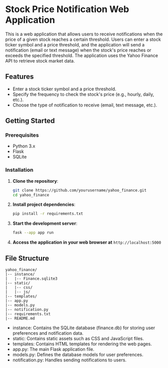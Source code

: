 # Stock Price Notification Web Application

This is a web application that allows users to receive notifications when the price of a given stock reaches a certain threshold. Users can enter a stock ticker symbol and a price threshold, and the application will send a notification (email or text message) when the stock's price reaches or exceeds the specified threshold. The application uses the Yahoo Finance API to retrieve stock market data.

## Features

- Enter a stock ticker symbol and a price threshold.
- Specify the frequency to check the stock's price (e.g., hourly, daily, etc.).
- Choose the type of notification to receive (email, text message, etc.).

## Getting Started

### Prerequisites

- Python 3.x
- Flask
- SQLite

### Installation

1. **Clone the repository**:

   ```bash
   git clone https://github.com/yourusername/yahoo_finance.git
   cd yahoo_finance

2. **Install project dependencies**:

    ```bash
    pip install -r requirements.txt
    ```

3. **Start the development server**:

    ```bash
    fask --app app run
    ```

4. **Access the application in your web browser at** `http://localhost:5000`


## File Structure
```
yahoo_finance/
|-- instance/
|   |-- Finance.sqlite3
|-- static/
|   |-- css/
|   |-- js/
|-- templates/
|-- app.py
|-- models.py
|-- notification.py
|-- requirements.txt
|-- README.md
```
- instance: Contains the SQLite database (finance.db) for storing user preferences and notification data.
- static: Contains static assets such as CSS and JavaScript files.
- templates: Contains HTML templates for rendering the web pages.
- app.py: The main Flask application file.
- models.py: Defines the database models for user preferences.
- notification.py: Handles sending notifications to users.